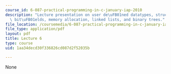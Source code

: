 ```yaml
---
course_id: 6-087-practical-programming-in-c-january-iap-2010
description: "Lecture presentation on user de\uFB01ned datatypes, structures, unions,\
  \ bit\uFB01elds, memory allocation, linked lists, and binary trees."
file_location: /coursemedia/6-087-practical-programming-in-c-january-iap-2010/1aa34decd30f336826cd087d2f52035b_MIT6_087IAP10_lec06.pdf
file_type: application/pdf
layout: pdf
title: Lecture 6
type: course
uid: 1aa34decd30f336826cd087d2f52035b

---
```

None
